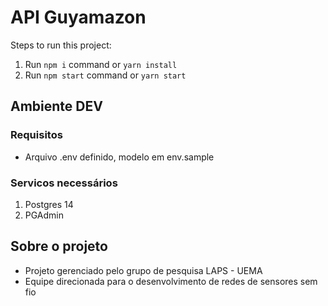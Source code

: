 # API Guyamazon

Steps to run this project:

1. Run `npm i` command or `yarn install`
2. Run `npm start` command or `yarn start`

## Ambiente DEV

### Requisitos

- Arquivo .env definido, modelo em env.sample

### Servicos necessários

1. Postgres 14
2. PGAdmin

## Sobre o projeto

- Projeto gerenciado pelo grupo de pesquisa LAPS - UEMA
- Equipe direcionada para o desenvolvimento de redes de sensores sem fio
